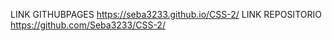 LINK GITHUBPAGES https://seba3233.github.io/CSS-2/
LINK REPOSITORIO https://github.com/Seba3233/CSS-2/  
